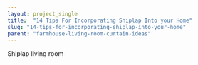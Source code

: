 ```yaml
---
layout: project_single
title:  "14 Tips For Incorporating Shiplap Into your Home"
slug: "14-tips-for-incorporating-shiplap-into-your-home"
parent: "farmhouse-living-room-curtain-ideas"
---
```

Shiplap living room